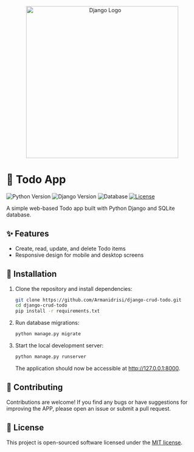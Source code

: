 <p align="center"><a href="https://www.djangoproject.com/" target="_blank"><img src="https://static.djangoproject.com/img/logos/django-logo-positive.svg" width="400" alt="Django Logo"></a></p>

# 📝 Todo App

![Python Version](https://img.shields.io/badge/python-%3E%3D%203.6-blue.svg?logo=python)
![Django Version](https://img.shields.io/badge/Django-4.x-orange.svg?logo=django)
![Database](https://img.shields.io/badge/Database-SQLite-blue.svg?logo=sqlite)
[![License](https://img.shields.io/badge/License-MIT-blue.svg)](https://opensource.org/licenses/MIT)

A simple web-based Todo app built with Python Django and SQLite database.

## ✨ Features

- Create, read, update, and delete Todo items
- Responsive design for mobile and desktop screens

## 🚀 Installation

1. Clone the repository and install dependencies:

   ```bash
   git clone https://github.com/Armanidrisi/django-crud-todo.git
   cd django-crud-todo
   pip install -r requirements.txt
   ```

2. Run database migrations:

   ```bash
   python manage.py migrate
   ```

3. Start the local development server:

   ```bash
   python manage.py runserver
   ```

   The application should now be accessible at http://127.0.0.1:8000.

## 👥 Contributing

Contributions are welcome! If you find any bugs or have suggestions for improving the APP, please open an issue or submit a pull request.

## 📄 License

This project is open-sourced software licensed under the [MIT license](https://opensource.org/licenses/MIT).
